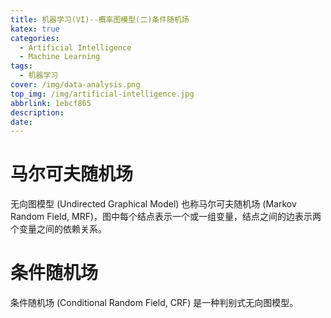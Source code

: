 ```yaml
---
title: 机器学习(VI)--概率图模型(二)条件随机场
katex: true
categories:
  - Artificial Intelligence
  - Machine Learning
tags:
  - 机器学习
cover: /img/data-analysis.png
top_img: /img/artificial-intelligence.jpg
abbrlink: 1ebcf865
description:
date:
---
```


# 马尔可夫随机场
无向图模型 (Undirected Graphical Model) 也称马尔可夫随机场 (Markov Random Field, MRF)，图中每个结点表示一个或一组变量，结点之间的边表示两个变量之间的依赖关系。

# 条件随机场

条件随机场 (Conditional Random Field, CRF) 是一种判别式无向图模型。
